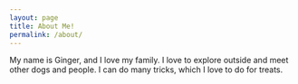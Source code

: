 ```yaml
---
layout: page
title: About Me!
permalink: /about/
---
```


My name is Ginger, and I love my family. I love to explore outside and meet other dogs and people. I can do many tricks, which I love to do for treats.
